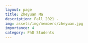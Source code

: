 ```yaml
---
layout: page
title: Zheyuan Ma 
description: Fall 2021 - 
img: assets/img/members/zheyuan.jpg
importance: 4
category: PhD Students
---
```


